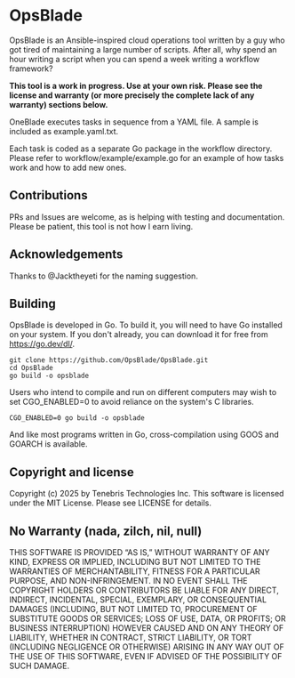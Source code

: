 # OpsBlade

OpsBlade is an Ansible-inspired cloud operations tool written by a guy who got tired of maintaining a large number of scripts. After all, why spend an hour writing a script when you can spend a week writing a workflow framework?

**This tool is a work in progress. Use at your own risk. Please see the license and warranty (or more precisely the complete lack of any warranty) sections below.**

OneBlade executes tasks in sequence from a YAML file. A sample is included as example.yaml.txt. 

Each task is coded as a separate Go package in the workflow directory. Please refer to workflow/example/example.go for an example of how tasks work and how to add new ones.

## Contributions

PRs and Issues are welcome, as is helping with testing and documentation. Please be patient, this tool is not how I earn living.

## Acknowledgements

Thanks to @Jacktheyeti for the naming suggestion.

## Building

OpsBlade is developed in Go. To build it, you will need to have Go installed on your system. If you don't already, you can download it for free from https://go.dev/dl/.

```
git clone https://github.com/OpsBlade/OpsBlade.git
cd OpsBlade
go build -o opsblade
```

Users who intend to compile and run on different computers may wish to set CGO_ENABLED=0 to avoid reliance on the system's C libraries.

```
CGO_ENABLED=0 go build -o opsblade
```
And like most programs written in Go, cross-compilation using GOOS and GOARCH is available.

## Copyright and license

Copyright (c) 2025 by Tenebris Technologies Inc. This software is licensed under the MIT License. Please see LICENSE for details.

## No Warranty (nada, zilch, nil, null)

THIS SOFTWARE IS PROVIDED “AS IS,” WITHOUT WARRANTY OF ANY KIND, EXPRESS OR IMPLIED, INCLUDING BUT NOT LIMITED TO THE WARRANTIES OF MERCHANTABILITY, FITNESS FOR A PARTICULAR PURPOSE, AND NON-INFRINGEMENT. IN NO EVENT SHALL THE COPYRIGHT HOLDERS OR CONTRIBUTORS BE LIABLE FOR ANY DIRECT, INDIRECT, INCIDENTAL, SPECIAL, EXEMPLARY, OR CONSEQUENTIAL DAMAGES (INCLUDING, BUT NOT LIMITED TO, PROCUREMENT OF SUBSTITUTE GOODS OR SERVICES; LOSS OF USE, DATA, OR PROFITS; OR BUSINESS INTERRUPTION) HOWEVER CAUSED AND ON ANY THEORY OF LIABILITY, WHETHER IN CONTRACT, STRICT LIABILITY, OR TORT (INCLUDING NEGLIGENCE OR OTHERWISE) ARISING IN ANY WAY OUT OF THE USE OF THIS SOFTWARE, EVEN IF ADVISED OF THE POSSIBILITY OF SUCH DAMAGE.
